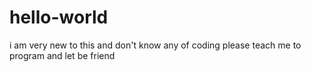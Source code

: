 # hello-world
i am very new to this and don't know any of coding please teach me to program and let be friend
